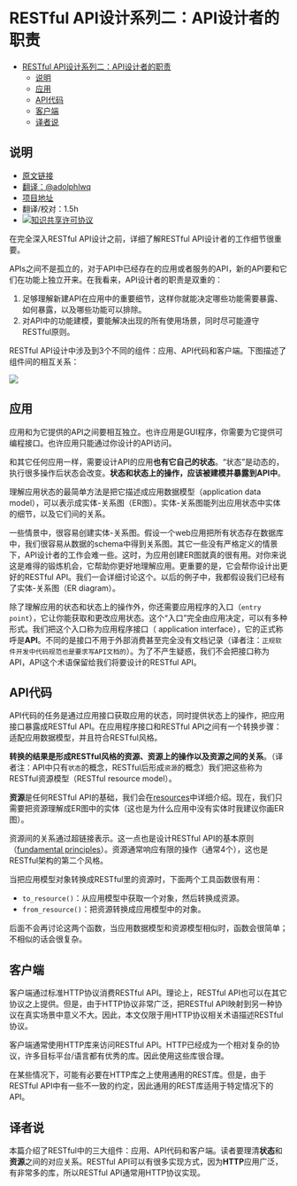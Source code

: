 # RESTful API设计系列二：API设计者的职责

<!-- TOC -->

- [RESTful API设计系列二：API设计者的职责](#restful-api设计系列二api设计者的职责)
    - [说明](#说明)
    - [应用](#应用)
    - [API代码](#api代码)
    - [客户端](#客户端)
    - [译者说](#译者说)

<!-- /TOC -->

## 说明
- [原文链接](http://restful-api-design.readthedocs.io/en/latest/scope.html#the-application)
- [翻译：@adolphlwq](https://github.com/adolphlwq)
- [项目地址](https://github.com/adolphlwq/translate)
- 翻译/校对：1.5h
- <a rel="license" href="http://creativecommons.org/licenses/by-nc/4.0/"><img alt="知识共享许可协议" style="border-width:0" src="https://i.creativecommons.org/l/by-nc/4.0/80x15.png" /></a>

在完全深入RESTful API设计之前，详细了解RESTful API设计者的工作细节很重要。

APIs之间不是孤立的，对于API中已经存在的应用或者服务的API，新的API要和它们在功能上独立开来。在我看来，API设计者的职责是双重的：
1. 足够理解新建API在应用中的重要细节，这样你就能决定哪些功能需要暴露、如何暴露，以及哪些功能可以排除。
2. 对API中的功能建模，要能解决出现的所有使用场景，同时尽可能遵守RESTful原则。

RESTful API设计中涉及到3个不同的组件：应用、API代码和客户端。下图描述了组件间的相互关系：

![](http://restful-api-design.readthedocs.io/en/latest/_images/scope.png)

## 应用
应用和为它提供的API之间要相互独立。也许应用是GUI程序，你需要为它提供可编程接口。也许应用只能通过你设计的API访问。

和其它任何应用一样，需要设计API的应用**也有它自己的状态**。“状态”是动态的，执行很多操作后状态会改变。**状态和状态上的操作，应该被建模并暴露到API中**。

理解应用状态的最简单方法是把它描述成应用数据模型（application data model），可以表示成实体-关系图（ER图）。实体-关系图能列出应用状态中实体的细节，以及它们间的关系。

一些情景中，很容易创建实体-关系图。假设一个web应用把所有状态存在数据库中，我们很容易从数据的schema中得到关系图。其它一些没有严格定义的情景下，API设计者的工作会难一些。这时，为应用创建ER图就真的很有用。对你来说这是难得的锻炼机会，它帮助你更好地理解应用。更重要的是，它会帮你设计出更好的RESTful API。我们一会详细讨论这个。以后的例子中，我都假设我们已经有了实体-关系图（ER diagram）。

除了理解应用的状态和状态上的操作外，你还需要应用程序的入口（`entry point`），它让你能获取和更改应用状态。这个“入口”完全由应用决定，可以有多种形式。我们把这个入口称为应用程序接口（ application interface），它的正式称呼是**API**。不同的是接口不用于外部消费甚至完全没有文档记录（译者注：`正规软件开发中代码规范也是要求写API文档的`）。为了不产生疑惑，我们不会把接口称为API，API这个术语保留给我们将要设计的RESTful API。

## API代码
API代码的任务是通过应用接口获取应用的状态，同时提供状态上的操作，把应用接口暴露成RESTful API。在应用程序接口和RESTful API之间有一个转换步骤：适配应用数据模型，并且符合RESTful风格。

**转换的结果是形成RESTful风格的资源、资源上的操作以及资源之间的关系**。（译者注：API中只有`状态`的概念，RESTful后形成`资源`的概念）我们把这些称为RESTful资源模型（RESTful resource model）。

**资源**是任何RESTful API的基础，我们会在[resources](http://restful-api-design.readthedocs.io/en/latest/resources.html)中详细介绍。现在，我们只需要把资源理解成ER图中的实体（这也是为什么应用中没有实体时我建议你画ER图）。

资源间的关系通过超链接表示。这一点也是设计RESTful API的基本原则（[fundamental principles](http://roy.gbiv.com/untangled/2008/rest-apis-must-be-hypertext-driven)）。资源通常响应有限的操作（通常4个），这也是RESTful架构的第二个风格。

当把应用模型对象转换成RESTful里的资源时，下面两个工具函数很有用：
- `to_resource()`：从应用模型中获取一个对象，然后转换成资源。
- `from_resource()`：把资源转换成应用模型中的对象。

后面不会再讨论这两个函数，当应用数据模型和资源模型相似时，函数会很简单；不相似的话会很复杂。

## 客户端
客户端通过标准HTTP协议消费RESTful API。理论上，RESTful API也可以在其它协议之上提供。但是，由于HTTP协议非常广泛，把RESTful API映射到另一种协议在真实场景中意义不大。因此，本文仅限于用HTTP协议相关术语描述RESTful协议。

客户端通常使用HTTP库来访问RESTful API。HTTP已经成为一个相对复杂的协议，许多目标平台/语言都有优秀的库。因此使用这些库很合理。

在某些情况下，可能有必要在HTTP库之上使用通用的REST库。但是，由于RESTful API中有一些不一致的约定，因此通用的REST库适用于特定情况下的API。

## 译者说
本篇介绍了RESTful中的三大组件：应用、API代码和客户端。读者要理清**状态**和**资源**之间的对应关系。RESTful API可以有很多实现方式，因为**HTTP**应用广泛，有非常多的库，所以RESTful API通常用HTTP协议实现。
